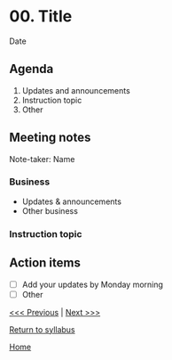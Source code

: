 # 00. Title
Date

## Agenda
1. Updates and announcements
2. Instruction topic
3. Other

## Meeting notes
Note-taker: Name

### Business
- Updates & announcements
- Other business

### Instruction topic


## Action items
- [ ] Add your updates by Monday morning
- [ ] Other

[<<< Previous]() | [Next >>>]()

[Return to syllabus](../syllabus.md)

[Home](../README.md)
